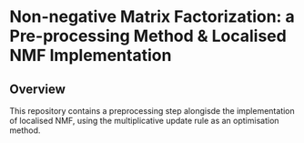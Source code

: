 # Non-negative Matrix Factorization: a Pre-processing Method & Localised NMF Implementation 

## Overview 

This repository contains a preprocessing step alongisde the implementation of localised NMF, using the multiplicative update rule as an optimisation method. 

